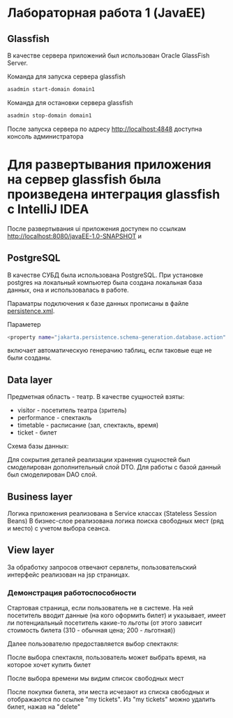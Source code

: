 # Лабораторная работа 1 (JavaEE)
## Glassfish
В качестве сервера приложений был использован Oracle GlassFish Server.

Команда для запуска сервера glassfish
```bash
asadmin start-domain domain1
```


Команда для остановки сервера glassfish
```bash
asadmin stop-domain domain1
```
 

После запуска сервера по адресу [http://localhost:4848](http://localhost:4848) доступна консоль администратора


# Для развертывания приложения на сервер glassfish была произведена интеграция glassfish с IntelliJ IDEA


После развертывания ui приложения доступен по ссылкам [http://localhost:8080/javaEE-1.0-SNAPSHOT](http://localhost:8080/javaEE-1.0-SNAPSHOT) и

## PostgreSQL
В качестве СУБД была использована PostgreSQL. При установке postgres на локальный компьютер была создана локальная база данных, она и использовалась в работе.

Параматры подключения к базе данных прописаны в файле [persistence.xml](https://github.com/vellarLa/ESA_LAB_1/blob/master/src/main/resources/META-INF/persistence.xml).

Параметер
```bash
<property name="jakarta.persistence.schema-generation.database.action" value="create"/>
```
включает автоматическую генерачию таблиц, если таковые еще не были созданы.

## Data layer
Предметная область - театр. В качестве сущностей взяты:
- visitor - посетитель театра (зритель)
- performance - спектакль
- timetable - расписание (зал, спектакль, время)
- ticket - билет

Схема базы данных:


Для сокрытия деталей реализации хранения сущностей был смоделирован дополнительный слой DTO.
Для работы с базой данный был смоделирован DAO слой.

## Business layer
Логика приложения реализована в Service классах (Stateless Session Beans)
В бизнес-слое реализована логика поиска свободных мест (ряд и место) с учетом выбора сеанса.

## View layer
За обработку запросов отвечают сервлеты, пользовательский интерфейс реализован на jsp страницах.

### Демонстрация работоспособности
Стартовая страница, если пользователь не в системе. На ней посетитель вводит данные (на кого оформить билет) и указывает, имеет ли потенциальный посетитель какие-то льготы
(от этого зависит стоимость билета (310 - обычная цена; 200 - льготная))



Далее пользователю предоставляется выбор спектакля:



После выбора спектакля, пользователь может выбрать время, на которое хочет купить билет



После выбора времени мы видим список свободных мест



После покупки билета, эти места исчезают из списка свободных и отображаются по ссылке "my tickets". Из "my tickets" можно удалить билет, нажав на "delete"



 


